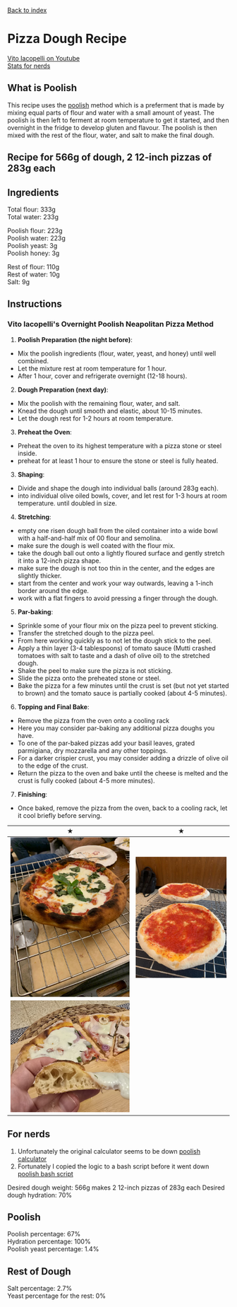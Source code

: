 [Back to index](../index.MD)

# Pizza Dough Recipe
[Vito Iacopelli on Youtube](https://www.youtube.com/watch?v=LlrmaFmNdts&t=60s)  
[Stats for nerds](#for-nerds)

## What is Poolish
This recipe uses the [poolish](https://en.wikipedia.org/wiki/Pre-ferment) method which is a preferment that is made by mixing equal parts of flour and water with a small amount of yeast.
The poolish is then left to ferment at room temperature to get it started, and then overnight in the fridge to develop gluten and flavour.
The poolish is then mixed with the rest of the flour, water, and salt to make the final dough.

## Recipe for 566g of dough, 2 12-inch pizzas of 283g each

## Ingredients
Total flour: 333g  
Total water: 233g

Poolish flour: 223g  
Poolish water: 223g  
Poolish yeast: 3g  
Poolish honey: 3g

Rest of flour: 110g  
Rest of water: 10g  
Salt: 9g

## Instructions

### Vito Iacopelli's Overnight Poolish Neapolitan Pizza Method

1. **Poolish Preparation (the night before)**:
 - Mix the poolish ingredients (flour, water, yeast, and honey) until well combined.
 - Let the mixture rest at room temperature for 1 hour.
 - After 1 hour, cover and refrigerate overnight (12-18 hours).

2. **Dough Preparation (next day)**:
 - Mix the poolish with the remaining flour, water, and salt.
 - Knead the dough until smooth and elastic, about 10-15 minutes.
 - Let the dough rest for 1-2 hours at room temperature.

3. **Preheat the Oven**:
 - Preheat the oven to its highest temperature with a pizza stone or steel inside.
 - preheat for at least 1 hour to ensure the stone or steel is fully heated.

3. **Shaping**:
 - Divide and shape the dough into individual balls (around 283g each).
 - into individual olive oiled bowls, cover, and let rest for 1-3 hours at room temperature. until doubled in size. 

4. **Stretching**:
 - empty one risen dough ball from the oiled container into a wide bowl with a half-and-half mix of 00 flour and semolina.
 - make sure the dough is well coated with the flour mix.
 - take the dough ball out onto a lightly floured surface and gently stretch it into a 12-inch pizza shape.
 - make sure the dough is not too thin in the center, and the edges are slightly thicker.
 - start from the center and work your way outwards, leaving a 1-inch border around the edge.
 - work with a flat fingers to avoid pressing a finger through the dough.

5. **Par-baking**:
 - Sprinkle some of your flour mix on the pizza peel to prevent sticking.
 - Transfer the stretched dough to the pizza peel.
 - From here working quickly as to not let the dough stick to the peel.
 - Apply a thin layer (3-4 tablespoons) of tomato sauce (Mutti crashed tomatoes with salt to taste and a dash of olive oil) to the stretched dough.
 - Shake the peel to make sure the pizza is not sticking.
 - Slide the pizza onto the preheated stone or steel.
 - Bake the pizza for a few minutes until the crust is set (but not yet started to brown) and the tomato sauce is partially cooked (about 4-5 minutes).

6. **Topping and Final Bake**:
 - Remove the pizza from the oven onto a cooling rack
 - Here you may consider par-baking any additional pizza doughs you have. 
 - To one of the par-baked pizzas add your basil leaves, grated parmigiana, dry mozzarella and any other toppings.
 - For a darker crispier crust, you may consider adding a drizzle of olive oil to the edge of the crust.
 - Return the pizza to the oven and bake until the cheese is melted and the crust is fully cooked (about 4-5 more minutes).

7. **Finishing**:
 - Once baked, remove the pizza from the oven, back to a cooling rack, let it cool briefly before serving.


|            ★                    |              ★                      |
|:-------------------------------:|:-----------------------------------:|
|  ![Pizza](../images/pizza.jpg)  | ![Par-baked](../images/pizza2.jpeg) |
| ![Slice](../images/pizza3.jpeg) |                                     |



## For nerds

1. Unfortunately the original calculator seems to be down [poolish calculator](https://ggalmazor.com/bread_making/poolish_recipe_calculator.html)
2. Fortunately I copied the logic to a bash script before it went down [poolish bash script](../poolish_calc.sh)

Desired dough weight: 566g  makes 2 12-inch pizzas of 283g each
Desired dough hydration: 70%

## Poolish
Poolish percentage: 67%  
Hydration percentage: 100%  
Poolish yeast percentage: 1.4%

## Rest of Dough
Salt percentage: 2.7%  
Yeast percentage for the rest: 0%
